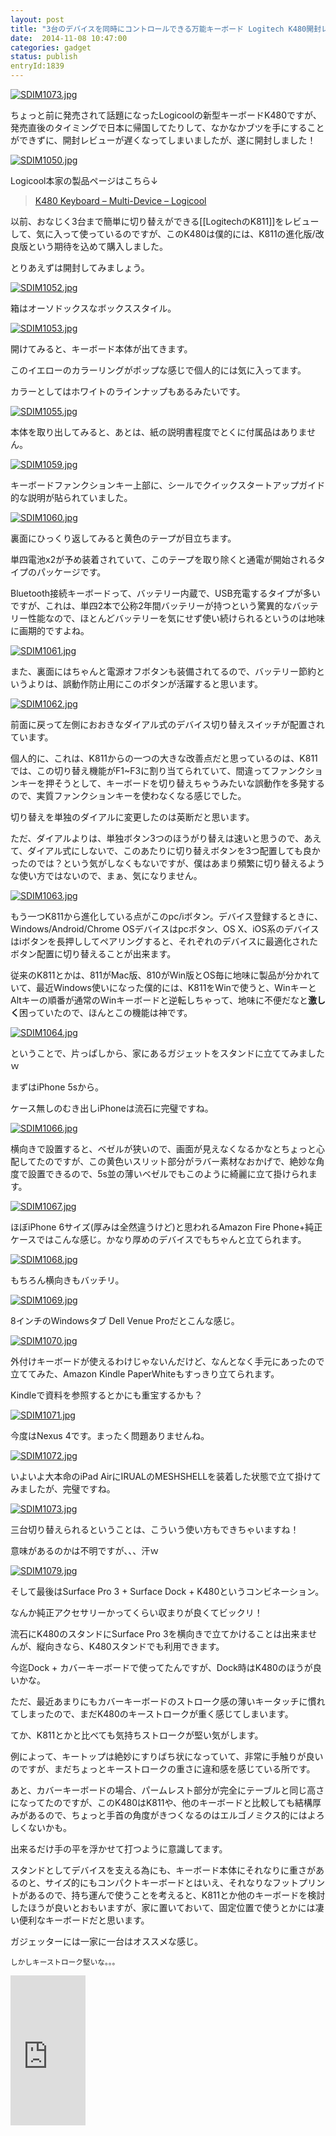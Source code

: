 ```yaml
---
layout: post
title: "3台のデバイスを同時にコントロールできる万能キーボード Logitech K480開封レポート"
date:  2014-11-08 10:47:00
categories: gadget
status: publish
entryId:1839
---
```

<a class='flickr2tag-img' href='http://www.flickr.com/photo.gne?id=15742347792' title='SDIM1073.jpg'><img src='https://farm8.staticflickr.com/7550/15742347792_8114c87484_c.jpg' alt='SDIM1073.jpg'></a>

ちょっと前に発売されて話題になったLogicoolの新型キーボードK480ですが、発売直後のタイミングで日本に帰国してたりして、なかなかブツを手にすることができずに、開封レビューが遅くなってしまいましたが、遂に開封しました！

<a class='flickr2tag-img' href='http://www.flickr.com/photo.gne?id=15555953280' title='SDIM1050.jpg'><img src='https://farm8.staticflickr.com/7494/15555953280_cd56b91de2_c.jpg' alt='SDIM1050.jpg'></a>

Logicool本家の製品ページはこちら↓

> [K480 Keyboard – Multi-Device – Logicool](http://www.logicool.co.jp/ja-jp/product/multi-device-keyboard-k480)

以前、おなじく3台まで簡単に切り替えができる[[LogitechのK811]]をレビューして、気に入って使っているのですが、このK480は僕的には、K811の進化版/改良版という期待を込めて購入しました。

とりあえずは開封してみましょう。

<a class='flickr2tag-img' href='http://www.flickr.com/photo.gne?id=15738856221' title='SDIM1052.jpg'><img src='https://farm8.staticflickr.com/7517/15738856221_7010eacb25_c.jpg' alt='SDIM1052.jpg'></a>

箱はオーソドックスなボックススタイル。

<a class='flickr2tag-img' href='http://www.flickr.com/photo.gne?id=15738858421' title='SDIM1053.jpg'><img src='https://farm4.staticflickr.com/3938/15738858421_937cbf63ae_c.jpg' alt='SDIM1053.jpg'></a>

開けてみると、キーボード本体が出てきます。

このイエローのカラーリングがポップな感じで個人的には気に入ってます。

カラーとしてはホワイトのラインナップもあるみたいです。

<a class='flickr2tag-img' href='http://www.flickr.com/photo.gne?id=15738860681' title='SDIM1055.jpg'><img src='https://farm8.staticflickr.com/7536/15738860681_06bd42f985_c.jpg' alt='SDIM1055.jpg'></a>

本体を取り出してみると、あとは、紙の説明書程度でとくに付属品はありません。

<a class='flickr2tag-img' href='http://www.flickr.com/photo.gne?id=15554902739' title='SDIM1059.jpg'><img src='https://farm8.staticflickr.com/7509/15554902739_82e68c1e4a_c.jpg' alt='SDIM1059.jpg'></a>

キーボードファンクションキー上部に、シールでクイックスタートアップガイド的な説明が貼られていました。

<a class='flickr2tag-img' href='http://www.flickr.com/photo.gne?id=15554904329' title='SDIM1060.jpg'><img src='https://farm8.staticflickr.com/7554/15554904329_d270c8e4ef_c.jpg' alt='SDIM1060.jpg'></a>

裏面にひっくり返してみると黄色のテープが目立ちます。

単四電池x2が予め装着されていて、このテープを取り除くと通電が開始されるタイプのパッケージです。

Bluetooth接続キーボードって、バッテリー内蔵で、USB充電するタイプが多いですが、これは、単四2本で公称2年間バッテリーが持つという驚異的なバッテリー性能なので、ほとんどバッテリーを気にせず使い続けられるというのは地味に画期的ですよね。

<a class='flickr2tag-img' href='http://www.flickr.com/photo.gne?id=15740786615' title='SDIM1061.jpg'><img src='https://farm6.staticflickr.com/5606/15740786615_0fabe70aa9_c.jpg' alt='SDIM1061.jpg'></a>

また、裏面にはちゃんと電源オフボタンも装備されてるので、バッテリー節約というよりは、誤動作防止用にこのボタンが活躍すると思います。

<a class='flickr2tag-img' href='http://www.flickr.com/photo.gne?id=15740788895' title='SDIM1062.jpg'><img src='https://farm6.staticflickr.com/5612/15740788895_39daa5b143_c.jpg' alt='SDIM1062.jpg'></a>

前面に戻って左側におおきなダイアル式のデバイス切り替えスイッチが配置されています。

個人的に、これは、K811からの一つの大きな改善点だと思っているのは、K811では、この切り替え機能がF1~F3に割り当てられていて、間違ってファンクションキーを押そうとして、キーボードを切り替えちゃうみたいな誤動作を多発するので、実質ファンクションキーを使わなくなる感じでした。

切り替えを単独のダイアルに変更したのは英断だと思います。

ただ、ダイアルよりは、単独ボタン3つのほうがり替えは速いと思うので、あえて、ダイアル式にしないで、このあたりに切り替えボタンを3つ配置しても良かったのでは？という気がしなくもないですが、僕はあまり頻繁に切り替えるような使い方ではないので、まぁ、気になりません。

<a class='flickr2tag-img' href='http://www.flickr.com/photo.gne?id=15121391143' title='SDIM1063.jpg'><img src='https://farm4.staticflickr.com/3946/15121391143_02047b277b_c.jpg' alt='SDIM1063.jpg'></a>

もう一つK811から進化している点がこのpc/iボタン。デバイス登録するときに、Windows/Android/Chrome OSデバイスはpcボタン、OS X、iOS系のデバイスはiボタンを長押ししてペアリングすると、それぞれのデバイスに最適化されたボタン配置に切り替えることが出来ます。

従来のK811とかは、811がMac版、810がWin版とOS毎に地味に製品が分かれていて、最近Windows使いになった僕的には、K811をWinで使うと、WinキーとAltキーの順番が通常のWinキーボードと逆転しちゃって、地味に不便だなと**激しく**困っていたので、ほんとこの機能は神です。

<a class='flickr2tag-img' href='http://www.flickr.com/photo.gne?id=15554913079' title='SDIM1064.jpg'><img src='https://farm8.staticflickr.com/7487/15554913079_8ba8ff7e4e_c.jpg' alt='SDIM1064.jpg'></a>

ということで、片っぱしから、家にあるガジェットをスタンドに立ててみましたｗ

まずはiPhone 5sから。

ケース無しのむき出しiPhoneは流石に完璧ですね。

<a class='flickr2tag-img' href='http://www.flickr.com/photo.gne?id=15738874881' title='SDIM1066.jpg'><img src='https://farm8.staticflickr.com/7522/15738874881_6580478aaf_c.jpg' alt='SDIM1066.jpg'></a>

横向きで設置すると、ベゼルが狭いので、画面が見えなくなるかなとちょっと心配してたのですが、この黄色いスリット部分がラバー素材なおかげで、絶妙な角度で設置できるので、5s並の薄いベゼルでもこのように綺麗に立て掛けられます。

<a class='flickr2tag-img' href='http://www.flickr.com/photo.gne?id=15121397543' title='SDIM1067.jpg'><img src='https://farm8.staticflickr.com/7508/15121397543_f153782c16_c.jpg' alt='SDIM1067.jpg'></a>

ほぼiPhone 6サイズ(厚みは全然違うけど)と思われるAmazon Fire Phone+純正ケースではこんな感じ。かなり厚めのデバイスでもちゃんと立てられます。

<a class='flickr2tag-img' href='http://www.flickr.com/photo.gne?id=15554919849' title='SDIM1068.jpg'><img src='https://farm4.staticflickr.com/3952/15554919849_9e9f7bd74a_c.jpg' alt='SDIM1068.jpg'></a>

もちろん横向きもバッチリ。

<a class='flickr2tag-img' href='http://www.flickr.com/photo.gne?id=15717089466' title='SDIM1069.jpg'><img src='https://farm8.staticflickr.com/7551/15717089466_f735a398e5_c.jpg' alt='SDIM1069.jpg'></a>

8インチのWindowsタブ Dell Venue Proだとこんな感じ。

<a class='flickr2tag-img' href='http://www.flickr.com/photo.gne?id=15555633867' title='SDIM1070.jpg'><img src='https://farm4.staticflickr.com/3956/15555633867_a9b6d3b3a9_c.jpg' alt='SDIM1070.jpg'></a>

外付けキーボードが使えるわけじゃないんだけど、なんとなく手元にあったので立ててみた、Amazon Kindle PaperWhiteもすっきり立てられます。

Kindleで資料を参照するとかにも重宝するかも？

<a class='flickr2tag-img' href='http://www.flickr.com/photo.gne?id=15555985760' title='SDIM1071.jpg'><img src='https://farm8.staticflickr.com/7506/15555985760_1827b71719_c.jpg' alt='SDIM1071.jpg'></a>

今度はNexus 4です。まったく問題ありませんね。

<a class='flickr2tag-img' href='http://www.flickr.com/photo.gne?id=15738887281' title='SDIM1072.jpg'><img src='https://farm8.staticflickr.com/7529/15738887281_c3ae7c5e5d_c.jpg' alt='SDIM1072.jpg'></a>

いよいよ大本命のiPad AirにIRUALのMESHSHELLを装着した状態で立て掛けてみましたが、完璧ですね。

<a class='flickr2tag-img' href='http://www.flickr.com/photo.gne?id=15742347792' title='SDIM1073.jpg'><img src='https://farm8.staticflickr.com/7550/15742347792_8114c87484_c.jpg' alt='SDIM1073.jpg'></a>

三台切り替えられるということは、こういう使い方もできちゃいますね！

意味があるのかは不明ですが、、、汗ｗ

<a class='flickr2tag-img' href='http://www.flickr.com/photo.gne?id=15555642257' title='SDIM1079.jpg'><img src='https://farm8.staticflickr.com/7464/15555642257_f23bb31b57_c.jpg' alt='SDIM1079.jpg'></a>

そして最後はSurface Pro 3 + Surface Dock + K480というコンビネーション。

なんか純正アクセサリーかってくらい収まりが良くてビックリ！

流石にK480のスタンドにSurface Pro 3を横向きで立てかけることは出来ませんが、縦向きなら、K480スタンドでも利用できます。

今迄Dock + カバーキーボードで使ってたんですが、Dock時はK480のほうが良いかな。

ただ、最近あまりにもカバーキーボードのストローク感の薄いキータッチに慣れてしまったので、まだK480のキーストロークが重く感じてしまいます。

てか、K811とかと比べても気持ちストロークが堅い気がします。

例によって、キートップは絶妙にすりばち状になっていて、非常に手触りが良いのですが、まだちょっとキーストロークの重さに違和感を感じている所です。

あと、カバーキーボードの場合、パームレスト部分が完全にテーブルと同じ高さになってたのですが、このK480はK811や、他のキーボードと比較しても結構厚みがあるので、ちょっと手首の角度がきつくなるのはエルゴノミクス的にはよろしくないかも。

出来るだけ手の平を浮かせて打つように意識してます。

スタンドとしてデバイスを支える為にも、キーボード本体にそれなりに重さがあるのと、サイズ的にもコンパクトキーボードとはいえ、それなりなフットプリントがあるので、持ち運んで使うことを考えると、K811とか他のキーボードを検討したほうが良いとおもいますが、家に置いておいて、固定位置で使うとかには凄い便利なキーボードだと思います。

ガジェッターには一家に一台はオススメな感じ。

<small>しかしキーストローク堅いな。。。</small>

<iframe src="http://rcm-fe.amazon-adsystem.com/e/cm?lt1=_blank&bc1=000000&IS2=1&bg1=FFFFFF&fc1=000000&lc1=0000FF&t=driftking-22&o=9&p=8&l=as4&m=amazon&f=ifr&ref=ss_til&asins=B00N9M308A" style="width:120px;height:240px;" scrolling="no" marginwidth="0" marginheight="0" frameborder="0"></iframe>
